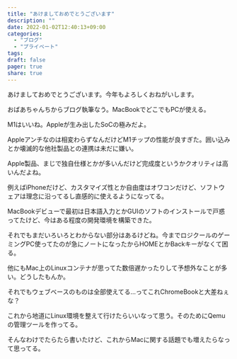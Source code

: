 ```yaml
---
title: "あけましておめでとうございます"
description: ""
date: 2022-01-02T12:40:13+09:00
categories:
  - "ブログ"
  - "プライベート"
tags:
draft: false
pager: true
share: true
---
```


あけましておめでとうございます。今年もよろしくおねがいします。

おばあちゃんちからブログ執筆なう。MacBookでどこでもPCが使える。

M1はいいね。Appleが生み出したSoCの極みだよ。

Appleアンチなのは相変わらずなんだけどM1チップの性能が良すぎた。囲い込みとか壊滅的な他社製品との連携は未だに嫌い。

Apple製品、まじで独自仕様とかが多いんだけど完成度というかクオリティは高いんだよね。

例えばiPhoneだけど、カスタマイズ性とか自由度はオワコンだけど、ソフトウェアは理念に沿ってるし直感的に使えるようになってる。

MacBookデビューで最初は日本語入力とかGUIのソフトのインストールで戸惑ってたけど、今はある程度の開発環境を構築できた。

それでもまだいろいろとわからない部分はあるけどね。今までロジクールのゲーミングPC使ってたのが急にノートになったからHOMEとかBackキーがなくて困る。

他にもMac上のLinuxコンテナが思ってた数倍遅かったりして予想外なことが多い。どうしたもんか。

それでもウェブベースのものは全部使えてる...ってこれChromeBookと大差ねぇな？

これから地道にLinux環境を整えて行けたらいいなって思う。そのためにQemuの管理ツールを作ってる。

そんなわけでたらたら書いたけど、これからMacに関する話題でも増えたらなって思ってる。
